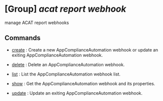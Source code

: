 # [Group] _acat report webhook_

manage ACAT report webhooks

## Commands

- [create](/Commands/acat/report/webhook/_create.md)
: Create a new AppComplianceAutomation webhook or update an exiting AppComplianceAutomation webhook.

- [delete](/Commands/acat/report/webhook/_delete.md)
: Delete an AppComplianceAutomation webhook.

- [list](/Commands/acat/report/webhook/_list.md)
: List the AppComplianceAutomation webhook list.

- [show](/Commands/acat/report/webhook/_show.md)
: Get the AppComplianceAutomation webhook and its properties.

- [update](/Commands/acat/report/webhook/_update.md)
: Update an exiting AppComplianceAutomation webhook.
